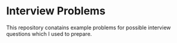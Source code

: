 # Interview Problems

This repository conatains example problems for possible interview questions which I used to prepare.